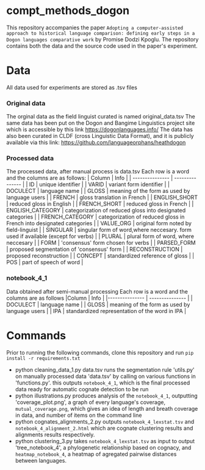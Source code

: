 # compt_methods_dogon
This repository accompanies the paper `Adopting a computer-assisted approach to historical language comparison: defining early steps in a Dogon languages comparative work` by Promise Dodzi Kpoglu. 
The repository contains both the data and the source code used in the paper's experiment.

# Data
All data used for experiments are stored as .tsv files

### Original data
The orginal data as the field linguist curated is named original_data.tsv
The same data has been put on the Dogon and Bangime Linguistics project site which is accessible by this link
https://dogonlanguages.info/
The data has also been curated in CLDF (cross Linguistic Data Format), and it is publicly available via this link:
https://github.com/languageorphans/heathdogon

### Processed data
The processed data, after manual process is data.tsv
Each row is a word and the columns are as follows:
| Column | Info |
| --------------- | --------------- | 
| ID    | unique identifier    | 
| VARID    | variant form identifier    | 
| DOCULECT    | language name    | 
| GLOSS    | meaning of the form as used by language users    |
| FRENCH    | gloss translation in French    |
| ENGLISH_SHORT    | reduced gloss in English    |
| FRENCH_SHORT    | reduced gloss in French    |
| ENGLISH_CATEGORY    | categorization of reduced gloss into designated categories    |
| FRENCH_CATEGORY    | categorization of reduced gloss in French into designated categories    |
| VALUE_ORG    | original form noted by field-linguist    |
| SINGULAR    | singular form of word,where neccesary. form used if available (except for verbs)    |
| PLURAL    | plural form of word, where neccesary    |
| FORM    | 'consensus' form chosen for verbs    |
| PARSED_FORM    | proposed segmentation of 'consensus' form    |
| RECONSTRUCTION    | proposed reconstruction    |
| CONCEPT    | standardized reference of gloss    |
| POS    | part of speech of word    |

### notebook_4_1
Data obtained after semi-manual processing
Each row is a word and the columns are as follows
|Column | Info |
|--------------- | --------------- |
| DOCULECT    | language name    |
| GLOSS    | meaning of the form as used by language users    |
| IPA    | standardized representation of the word in IPA    |

# Commands
Prior to running the following commands, clone this repository and run `pip install -r requirements.txt`
* python cleaning_data_1.py data.tsv runs the segmentation rule 'utils.py' on manually processed data 'data.tsv' by calling on various functions in 'functions.py'.
this outputs `notebook_4_1`, which is the final processed data ready for automatic cognate detection to be run
* python illustrations.py produces analysis of the `notebook_4_1`, outputting 'coverage_plot.png', a graph of every language's coverage, `mutual_coverage.png`, which gives an idea of length and breath coverage in data, and number of items on the command line
* python cognates_alignments_2.py outputs `notebook_4_lexstat.tsv` and `notebook_4_alignment_2.html` which are cognate clustering results and alignments results respectively.
* python clustering_3.py takes `notebook_4_lexstat.tsv` as input to output 'tree_notebook_4', a phylogenetic relationship based on cognacy, and `heatmap_notebook_4`, a heatmap of agregated pairwise distances between languages.



